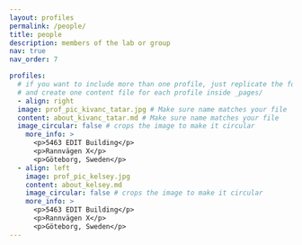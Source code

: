 ```yaml
---
layout: profiles
permalink: /people/
title: people
description: members of the lab or group
nav: true
nav_order: 7

profiles:
  # if you want to include more than one profile, just replicate the following block
  # and create one content file for each profile inside _pages/
  - align: right
  image: prof_pic_kivanc_tatar.jpg # Make sure name matches your file
  content: about_kivanc_tatar.md # Make sure name matches your file
  image_circular: false # crops the image to make it circular
    more_info: >
      <p>5463 EDIT Building</p>
      <p>Rannvägen X</p>
      <p>Göteborg, Sweden</p>
  - align: left
    image: prof_pic_kelsey.jpg
    content: about_kelsey.md
    image_circular: false # crops the image to make it circular
    more_info: >
      <p>5463 EDIT Building</p>
      <p>Rannvägen X</p>
      <p>Göteborg, Sweden</p>
---
```


